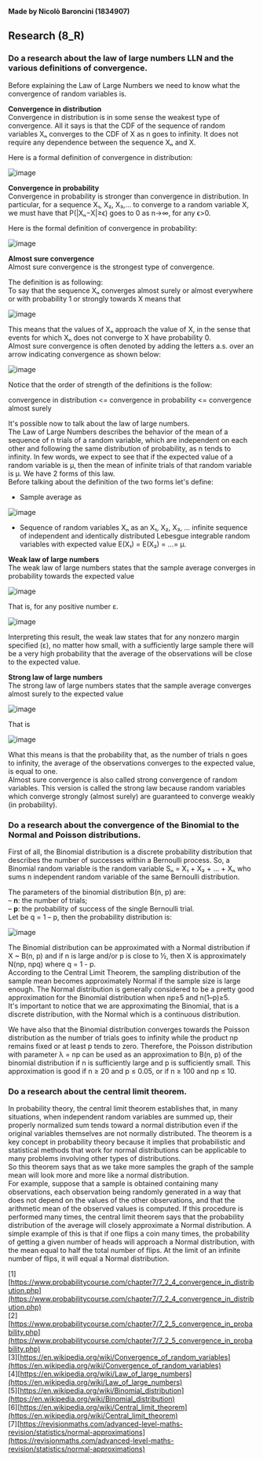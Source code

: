**Made by Nicolò Baroncini (1834907)**

## Research (8_R)
### Do a research about the law of large numbers LLN and the various definitions of convergence.
Before explaining the Law of Large Numbers we need to know what the convergence of random variables is.

**Convergence in distribution**\
Convergence in distribution is in some sense the weakest type of convergence. All it says is that the CDF of the sequence of random variables Xₙ converges to the CDF of X as n goes to infinity. It does not require any dependence between the sequence Xₙ and X.

Here is a formal definition of convergence in distribution:

![image](https://user-images.githubusercontent.com/78324346/139832899-33768556-5ad0-4ae1-a2f5-40ef7afc708d.png)

**Convergence in probability**\
Convergence in probability is stronger than convergence in distribution. In particular, for a sequence X₁, X₂, X₃,... to converge to a random variable X, we must have that P(|Xₙ−X|≥ϵ) goes to 0 as n→∞, for any ϵ>0.

Here is the formal definition of convergence in probability:

![image](https://user-images.githubusercontent.com/78324346/139833313-336855aa-1286-4e26-ade1-f6ad995da4d4.png)

**Almost sure convergence**\
Almost sure convergence is the strongest type of convergence.

The definition is as following:\
To say that the sequence Xₙ converges almost surely or almost everywhere or with probability 1 or strongly towards X means that

![image](https://user-images.githubusercontent.com/78324346/139833897-8c3ecebd-3f1d-49a2-b3ee-e93e2ad5370c.png)

This means that the values of Xₙ approach the value of X, in the sense that events for which Xₙ does not converge to X have probability 0. \
Almost sure convergence is often denoted by adding the letters a.s. over an arrow indicating convergence as shown below:

![image](https://user-images.githubusercontent.com/78324346/139834045-6d7511a0-7355-4a30-954e-79156152511e.png)

Notice that the order of strength of the definitions is the follow:

convergence in distribution <= convergence in probability <= convergence almost surely

It's possible now to talk about the law of large numbers. \
The Law of Large Numbers describes the behavior of the mean of a sequence of n trials of a random variable, which are independent on each other and following the same distribution of probability, as n tends to infinity. 
In few words, we expect to see that if the expected value of a random variable is μ, then the mean of infinite trials of that random variable is μ.
We have 2 forms of this law. \
Before talking about the definition of the two forms let's define:

- Sample average as

![image](https://user-images.githubusercontent.com/78324346/139836034-b98974c9-ed82-41e2-8ea2-8d20ffe5f0cb.png)

- Sequence of random variables Xₙ as an X₁, X₂, X₃, ... infinite sequence of independent and identically distributed Lebesgue integrable random variables with expected value E(X₁) = E(X₂) = ...= µ.

**Weak law of large numbers** \
The weak law of large numbers states that the sample average converges in probability towards the expected value 

![image](https://user-images.githubusercontent.com/78324346/139835599-891e5dec-21ca-4789-b2ca-a1283464c18d.png)

That is, for any positive number ε.

![image](https://user-images.githubusercontent.com/78324346/139835646-bf64dbf9-045d-4367-b6ac-29bccf4cf66d.png)

Interpreting this result, the weak law states that for any nonzero margin specified (ε), no matter how small, with a sufficiently large sample there will be a very high probability that the average of the observations will be close to the expected value.

**Strong law of large numbers** \
The strong law of large numbers states that the sample average converges almost surely to the expected value

![image](https://user-images.githubusercontent.com/78324346/139836264-712a9198-1e49-4cc3-b26d-949c1785337a.png)

That is

![image](https://user-images.githubusercontent.com/78324346/139836289-e737678f-8a9e-4718-b61a-2ff6db2d47ba.png)

What this means is that the probability that, as the number of trials n goes to infinity, the average of the observations converges to the expected value, is equal to one. \
Almost sure convergence is also called strong convergence of random variables. This version is called the strong law because random variables which converge strongly (almost surely) are guaranteed to converge weakly (in probability).

### Do a research about the convergence of the Binomial to the Normal and Poisson distributions.
First of all, the Binomial distribution is a discrete probability distribution that describes the number of successes within a Bernoulli process. So, a Binomial random variable is the random variable Sₙ = X₁ + X₂ + … + Xₙ who sums n independent random variable of the same Bernoulli distribution.

The parameters of the binomial distribution B(n, p) are: \
– **n**: the number of trials; \
– **p**: the probability of success of the single Bernoulli trial. \
Let be q = 1 – p, then the probability distribution is:

![image](https://user-images.githubusercontent.com/78324346/139873946-8f5a414c-c4e9-493c-9331-ff6bd457c2b1.png)

The Binomial distribution can be approximated with a Normal distribution if X ~ B(n, p) and if n is large and/or p is close to ½, then X is approximately N(np, npq) where q = 1 - p.\
According to the Central Limit Theorem, the sampling distribution of the sample mean becomes approximately Normal if the sample size is large enough. The Normal distribution is generally considered to be a pretty good approximation for the Binomial distribution when np≥5 and n(1–p)≥5. \
It's important to notice that we are approximating the Binomial, that is a discrete distribution, with the Normal which is a continuous distribution.

We have also that the Binomial distribution converges towards the Poisson distribution as the number of trials goes to infinity while the product np remains fixed or at least p tends to zero. Therefore, the Poisson distribution with parameter λ = np can be used as an approximation to B(n, p) of the binomial distribution if n is sufficiently large and p is sufficiently small. This approximation is good if n ≥ 20 and p ≤ 0.05, or if n ≥ 100 and np ≤ 10.

###  Do a research about the central limit theorem.
In probability theory, the central limit theorem establishes that, in many situations, when independent random variables are summed up, their properly normalized sum tends toward a normal distribution even if the original variables themselves are not normally distributed. The theorem is a key concept in probability theory because it implies that probabilistic and statistical methods that work for normal distributions can be applicable to many problems involving other types of distributions. \
So this theorem says that as we take more samples the graph of the sample mean will look more and more like a normal distribution. \
For example, suppose that a sample is obtained containing many observations, each observation being randomly generated in a way that does not depend on the values of the other observations, and that the arithmetic mean of the observed values is computed. If this procedure is performed many times, the central limit theorem says that the probability distribution of the average will closely approximate a Normal distribution. A simple example of this is that if one flips a coin many times, the probability of getting a given number of heads will approach a Normal distribution, with the mean equal to half the total number of flips. At the limit of an infinite number of flips, it will equal a Normal distribution.


[1][https://www.probabilitycourse.com/chapter7/7_2_4_convergence_in_distribution.php](https://www.probabilitycourse.com/chapter7/7_2_4_convergence_in_distribution.php) \
[2][https://www.probabilitycourse.com/chapter7/7_2_5_convergence_in_probability.php](https://www.probabilitycourse.com/chapter7/7_2_5_convergence_in_probability.php) \
[3][https://en.wikipedia.org/wiki/Convergence_of_random_variables](https://en.wikipedia.org/wiki/Convergence_of_random_variables) \
[4][https://en.wikipedia.org/wiki/Law_of_large_numbers](https://en.wikipedia.org/wiki/Law_of_large_numbers) \
[5][https://en.wikipedia.org/wiki/Binomial_distribution](https://en.wikipedia.org/wiki/Binomial_distribution) \
[6][https://en.wikipedia.org/wiki/Central_limit_theorem](https://en.wikipedia.org/wiki/Central_limit_theorem) \
[7][https://revisionmaths.com/advanced-level-maths-revision/statistics/normal-approximations](https://revisionmaths.com/advanced-level-maths-revision/statistics/normal-approximations)
